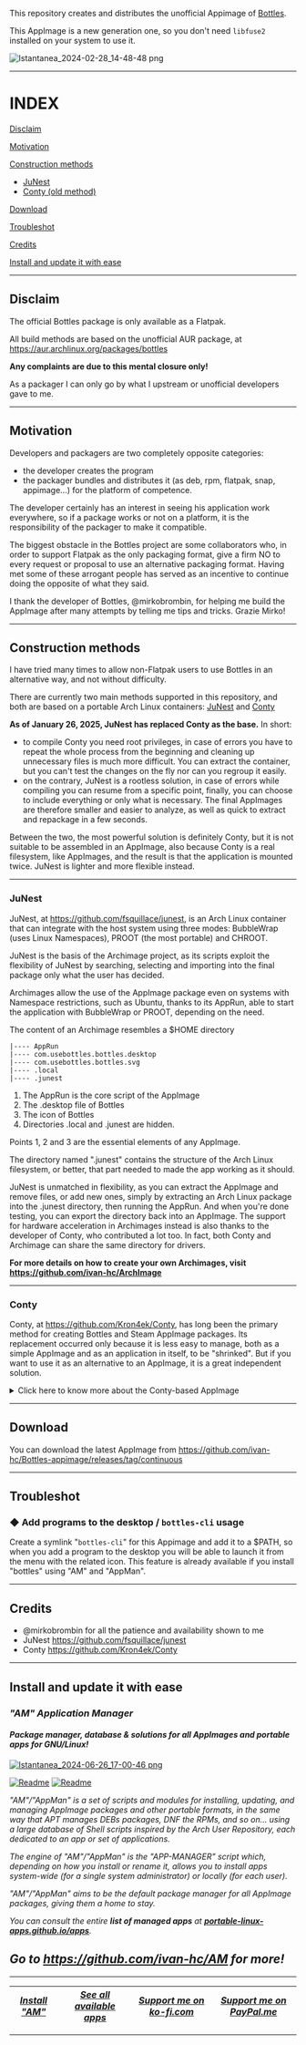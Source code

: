 This repository creates and distributes the unofficial Appimage of [Bottles](https://usebottles.com/).

This AppImage is a new generation one, so you don't need `libfuse2` installed on your system to use it.

![Istantanea_2024-02-28_14-48-48 png](https://github.com/Portable-Linux-Apps/Portable-Linux-Apps.github.io/assets/88724353/b710774a-b412-439d-a90c-db576db3ce12)

---------------------------------
# INDEX

[Disclaim](#disclaim)

[Motivation](#motivation)

[Construction methods](#construction-methods)
 - [JuNest](#junest)
 - [Conty (old method)](#conty)

[Download](#download)

[Troubleshot](#troubleshot)

[Credits](#credits)

[Install and update it with ease](#install-and-update-it-with-ease)

---------------------------------
## Disclaim
The official Bottles package is only available as a Flatpak.

All build methods are based on the unofficial AUR package, at https://aur.archlinux.org/packages/bottles

**Any complaints are due to this mental closure only!**

As a packager I can only go by what I upstream or unofficial developers gave to me.

---------------------------------

## Motivation
Developers and packagers are two completely opposite categories:
- the developer creates the program
- the packager bundles and distributes it (as deb, rpm, flatpak, snap, appimage...) for the platform of competence.

The developer certainly has an interest in seeing his application work everywhere, so if a package works or not on a platform, it is the responsibility of the packager to make it compatible.

The biggest obstacle in the Bottles project are some collaborators who, in order to support Flatpak as the only packaging format, give a firm NO to every request or proposal to use an alternative packaging format. Having met some of these arrogant people has served as an incentive to continue doing the opposite of what they said.

I thank the developer of Bottles, @mirkobrombin, for helping me build the AppImage after many attempts by telling me tips and tricks. Grazie Mirko!

---------------------------------

## Construction methods
I have tried many times to allow non-Flatpak users to use Bottles in an alternative way, and not without difficulty.

There are currently two main methods supported in this repository, and both are based on a portable Arch Linux containers: [JuNest](https://github.com/fsquillace/junest) and [Conty](https://github.com/Kron4ek/Conty)

**As of January 26, 2025, JuNest has replaced Conty as the base.** In short:
- to compile Conty you need root privileges, in case of errors you have to repeat the whole process from the beginning and cleaning up unnecessary files is much more difficult. You can extract the container, but you can't test the changes on the fly nor can you regroup it easily.
- on the contrary, JuNest is a rootless solution, in case of errors while compiling you can resume from a specific point, finally, you can choose to include everything or only what is necessary. The final AppImages are therefore smaller and easier to analyze, as well as quick to extract and repackage in a few seconds.

Between the two, the most powerful solution is definitely Conty, but it is not suitable to be assembled in an AppImage, also because Conty is a real filesystem, like AppImages, and the result is that the application is mounted twice. JuNest is lighter and more flexible instead.

---------------------------------

### JuNest

JuNest, at https://github.com/fsquillace/junest, is an Arch Linux container that can integrate with the host system using three modes: BubbleWrap (uses Linux Namespaces), PROOT (the most portable) and CHROOT.

JuNest is the basis of the Archimage project, as its scripts exploit the flexibility of JuNest by searching, selecting and importing into the final package only what the user has decided.

Archimages allow the use of the AppImage package even on systems with Namespace restrictions, such as Ubuntu, thanks to its AppRun, able to start the application with BubbleWrap or PROOT, depending on the need.

The content of an Archimage resembles a $HOME directory
```
|---- AppRun
|---- com.usebottles.bottles.desktop
|---- com.usebottles.bottles.svg
|---- .local
|---- .junest
```

1. The AppRun is the core script of the AppImage
2. The .desktop file of Bottles
3. The icon of Bottles
4. Directories .local and .junest are hidden.

Points 1, 2 and 3 are the essential elements of any AppImage.

The directory named ".junest" contains the structure of the Arch Linux filesystem, or better, that part needed to made the app working as it should.

JuNest is unmatched in flexibility, as you can extract the AppImage and remove files, or add new ones, simply by extracting an Arch Linux package into the .junest directory, then running the AppRun. And when you're done testing, you can export the directory back into an AppImage. The support for hardware acceleration in Archimages instead is also thanks to the developer of Conty, who contributed a lot too. In fact, both Conty and Archimage can share the same directory for drivers.

**For more details on how to create your own Archimages, visit https://github.com/ivan-hc/ArchImage**

---------------------------------

### Conty

Conty, at https://github.com/Kron4ek/Conty, has long been the primary method for creating Bottles and Steam AppImage packages. Its replacement occurred only because it is less easy to manage, both as a simple AppImage and as an application in itself, to be "shrinked". But if you want to use it as an alternative to an AppImage, it is a great independent solution.

<details>
  <summary>Click here to know more about the Conty-based AppImage</summary>

While JuNest is just a set of files, Conty is a full-fledged filesystem, and requires root privileges to build, ensuring its security **for its use case**.

On the contrary of JuNest, Conty has builtin functions able to recognize and compile Nvidia drivers on the fly if a user needs them.

This is the content of a Conty-based AppImage:
```
|---- AppRun
|---- com.usebottles.bottles.desktop
|---- com.usebottles.bottles.svg
|---- conty.sh
```
1. The AppRun is the core script of the AppImage
2. The .desktop file of Bottles
3. The icon of Bottles
4. The Arch Linux container named "conty.sh", it contains Bottles, WINE and grafic drivers

Points 1, 2 and 3 are the essential elements of any AppImage.

The script "conty.sh" (4) is the big one among the elements of this AppImage.

</details>

---------------------------------

## Download
You can download the latest AppImage from https://github.com/ivan-hc/Bottles-appimage/releases/tag/continuous

---------------------------------

## Troubleshot

### ◆ Add programs to the desktop / `bottles-cli` usage
Create a symlink "`bottles-cli`" for this Appimage and add it to a $PATH, so when you add a program to the desktop you will be able to launch it from the menu with the related icon. This feature is already available if you install "bottles" using "AM" and "AppMan".

---------------------------------

## Credits

- @mirkobrombin for all the patience and availability shown to me
- JuNest https://github.com/fsquillace/junest
- Conty https://github.com/Kron4ek/Conty

------------------------------------------------------------------------

## Install and update it with ease

### *"*AM*" Application Manager* 
#### *Package manager, database & solutions for all AppImages and portable apps for GNU/Linux!*

[![Istantanea_2024-06-26_17-00-46 png](https://github.com/ivan-hc/AM/assets/88724353/671f5eb0-6fb6-4392-b45e-af0ea9271d9b)](https://github.com/ivan-hc/AM)

[![Readme](https://img.shields.io/github/stars/ivan-hc/AM?label=%E2%AD%90&style=for-the-badge)](https://github.com/ivan-hc/AM/stargazers) [![Readme](https://img.shields.io/github/license/ivan-hc/AM?label=&style=for-the-badge)](https://github.com/ivan-hc/AM/blob/main/LICENSE)

*"AM"/"AppMan" is a set of scripts and modules for installing, updating, and managing AppImage packages and other portable formats, in the same way that APT manages DEBs packages, DNF the RPMs, and so on... using a large database of Shell scripts inspired by the Arch User Repository, each dedicated to an app or set of applications.*

*The engine of "AM"/"AppMan" is the "APP-MANAGER" script which, depending on how you install or rename it, allows you to install apps system-wide (for a single system administrator) or locally (for each user).*

*"AM"/"AppMan" aims to be the default package manager for all AppImage packages, giving them a home to stay.*

*You can consult the entire **list of managed apps** at [**portable-linux-apps.github.io/apps**](https://portable-linux-apps.github.io/apps).*

## *Go to *https://github.com/ivan-hc/AM* for more!*

------------------------------------------------------------------------

| [***Install "AM"***](https://github.com/ivan-hc/AM) | [***See all available apps***](https://portable-linux-apps.github.io) | [***Support me on ko-fi.com***](https://ko-fi.com/IvanAlexHC) | [***Support me on PayPal.me***](https://paypal.me/IvanAlexHC) |
| - | - | - | - |

------------------------------------------------------------------------

